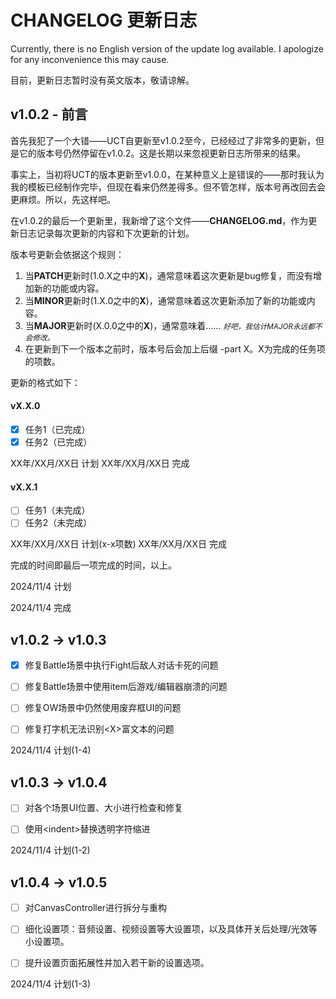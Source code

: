 # CHANGELOG 更新日志

Currently, there is no English version of the update log available. I apologize for any inconvenience this may cause.

目前，更新日志暂时没有英文版本，敬请谅解。


## v1.0.2 - 前言

首先我犯了一个大错——UCT自更新至v1.0.2至今，已经经过了非常多的更新，但是它的版本号仍然停留在v1.0.2。这是长期以来忽视更新日志所带来的结果。

事实上，当初将UCT的版本更新至v1.0.0，在某种意义上是错误的——那时我认为我的模板已经制作完毕，但现在看来仍然差得多。但不管怎样，版本号再改回去会更麻烦。所以，先这样吧。

在v1.0.2的最后一个更新里，我新增了这个文件——**CHANGELOG.md**，作为更新日志记录每次更新的内容和下次更新的计划。

版本号更新会依据这个规则：

1. 当**PATCH**更新时(1.0.X之中的**X**)，通常意味着这次更新是bug修复，而没有增加新的功能或内容。
2. 当**MINOR**更新时(1.X.0之中的**X**)，通常意味着这次更新添加了新的功能或内容。
3. 当**MAJOR**更新时(X.0.0之中的**X**)，通常意味着…… <small>*好吧，我估计MAJOR永远都不会修改。*</small>
4. 在更新到下一个版本之前时，版本号后会加上后缀 -part X。X为完成的任务项的项数。

更新的格式如下：

#### vX.X.0

- [x] 任务1（已完成）
- [x] 任务2（已完成）

XX年/XX月/XX日 计划
XX年/XX月/XX日 完成

#### vX.X.1

- [ ] 任务1（未完成）
- [ ] 任务2（未完成）

XX年/XX月/XX日 计划(x-x项数)
XX年/XX月/XX日 完成



完成的时间即最后一项完成的时间，以上。

2024/11/4 计划

2024/11/4 完成


## v1.0.2 -> v1.0.3
- [x] 修复Battle场景中执行Fight后敌人对话卡死的问题
- [ ] 修复Battle场景中使用item后游戏/编辑器崩溃的问题
- [ ] 修复OW场景中仍然使用废弃框UI的问题
- [ ] 修复打字机无法识别\<X\>富文本的问题



2024/11/4 计划(1-4)



## v1.0.3 -> v1.0.4

- [ ] 对各个场景UI位置、大小进行检查和修复
- [ ] 使用\<indent\>替换透明字符缩进



2024/11/4 计划(1-2)

## v1.0.4 -> v1.0.5

- [ ] 对CanvasController进行拆分与重构
- [ ] 细化设置项：音频设置、视频设置等大设置项，以及具体开关后处理/光效等小设置项。
- [ ] 提升设置页面拓展性并加入若干新的设置选项。



2024/11/4 计划(1-3)
